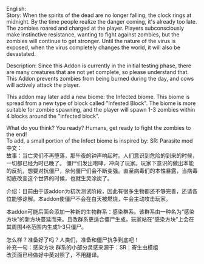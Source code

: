 English:<br/>
Story: When the spirits of the dead are no longer falling, the clock rings at midnight. By the time people realize the danger coming, it's already too late.
The zombies roared and charged at the player. Players subconsciously make instinctive resistance, wanting to fight against zombies, but the zombies will continue to get stronger. Until the nature of the virus is exposed, when the virus completely changes the world, it will also be devastated.

Description: Since this Addon is currently in the initial testing phase, there are many creatures that are not yet complete, so please understand that. This Addon prevents zombies from being burned during the day, and cows will actively attack the player.

This addon may later add a new biome: the Infected biome. This biome is spread from a new type of block called "Infested Block". The biome is more suitable for zombie spawning, and the player will spawn 1-3 zombies within 4 blocks around the "infected block".

What do you think? You ready? Humans, get ready to fight the zombies to the end!<br/>
To add, a small portion of the Infect biome is inspired by: SR: Parasite mod<br/>
中文：<br/>
故事：当亡灵们不再堕落，那午夜的钟声响起时。人们意识到危险的到来的时候，一切都已经为时已晚了。
僵尸们发出咆哮，冲向了玩家。玩家下意识的做出本能的反抗，想要对抗僵尸，奈何僵尸们会不断变强。直至病毒们的本性暴露，当病毒彻底改变这个世界的时候，也就生灵涂炭了。

介绍：目前由于该addon为初次测试阶段，因此有很多生物都还不够完善，还请各位能够谅解。本addon使僵尸不会在白天被燃烧，牛会主动攻击玩家。

本addon可能后面会添加一种新的生物群系：感染群系。该群系由一种名为“感染方块”的新方块蔓延而来。且改群系更适合僵尸生成，玩家站在“感染方块”上会在其周围4格范围内生成1-3只僵尸。

怎么样？准备好了吗？人类们，准备和僵尸抗争到底吧！<br/>
补充一句：感染方块 群系的小部分灵感来源于：SR：寄生虫模组<br/>
改页面已经做好中英对照了，不用翻译。
